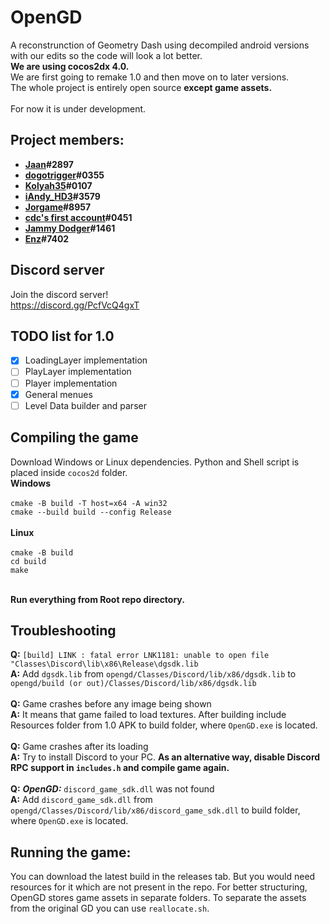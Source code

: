 # **OpenGD**
A reconstrunction of Geometry Dash using decompiled android versions with our edits so the code will look a lot better.</br>
**We are using cocos2dx 4.0.**<br>
We are first going to remake 1.0 and then move on to later versions.<br>
The whole project is entirely open source **except game assets.**<br>
<br>
For now it is under development.

## **Project members:**
* **[Jaan](https://github.com/JaanDev)#2897**
* **[dogotrigger](https://github.com/SergeyMC9730)#0355**
* **[Kolyah35](https://github.com/Kolyah35)#0107**
* **[iAndy_HD3](https://github.com/iAndyHD3)#3579**
* **[Jorgame](https://github.com/ImJorGame)#8957**
* **[cdc's first account](https://github.com/CdcOnGitHub)#0451**
* **[Jammy Dodger](https://github.com/Wyliemaster)#1461**
* **[Enz](https://github.com/MikaKC)#7402**

## **Discord server**
Join the discord server!<br>
https://discord.gg/PcfVcQ4gxT <br>

## **TODO list for 1.0**
- [x] LoadingLayer implementation
- [ ] PlayLayer implementation
- [ ] Player implementation
- [x] General menues
- [ ] Level Data builder and parser

## **Compiling the game**
Download Windows or Linux dependencies. Python and Shell script is placed inside `cocos2d` folder.<br>
**Windows**<br><br>
`cmake -B build -T host=x64 -A win32`<br>
`cmake --build build --config Release`<br><br>
**Linux**<br><br>
`cmake -B build`<br>
`cd build`<br>
`make`<br><br>

**Run everything from Root repo directory.**<br>

## **Troubleshooting**
**Q:** `[build] LINK : fatal error LNK1181: unable to open file "Classes\Discord\lib\x86\Release\dgsdk.lib` <br>
**A:** Add `dgsdk.lib` from `opengd/Classes/Discord/lib/x86/dgsdk.lib` to `opengd/build (or out)/Classes/Discord/lib/x86/dgsdk.lib`<br><br>
**Q:** Game crashes before any image being shown<br>
**A:** It means that game failed to load textures. After building include Resources folder from 1.0 APK to build folder, where `OpenGD.exe` is located.<br><br>
**Q:** Game crashes after its loading<br>
**A:** Try to install Discord to your PC. **As an alternative way, disable Discord RPC support in `includes.h` and compile game again.**<br><br>
**Q:** ***OpenGD:*** `discord_game_sdk.dll` was not found<br>
**A:** Add `discord_game_sdk.dll` from `opengd/Classes/Discord/lib/x86/discord_game_sdk.dll` to build folder, where `OpenGD.exe` is located.  

## **Running the game:**
You can download the latest build in the releases tab. But you would need resources for it which are not present in the repo. For better structuring, OpenGD stores game assets in separate folders. To separate the assets from the original GD you can use `reallocate.sh`.

